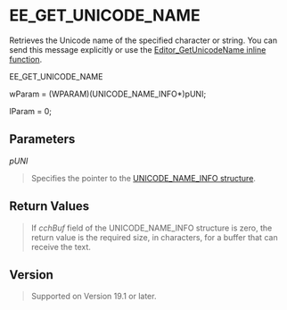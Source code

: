 # EE\_GET\_UNICODE\_NAME

Retrieves the Unicode name of the specified character or string. You can send this message explicitly or use the [Editor\_GetUnicodeName inline function](../macro/editor_getunicodename).

EE\_GET\_UNICODE\_NAME

wParam = (WPARAM)(UNICODE\_NAME\_INFO\*)pUNI;

lParam = 0;

## Parameters

_pUNI_

> Specifies the pointer to the [UNICODE\_NAME\_INFO structure](../structure/unicode_name_info).

## Return Values

> If _cchBuf_ field of the UNICODE\_NAME\_INFO structure is zero, the return value is the required size, in characters,
> for a buffer that can receive the text.

## Version

> Supported on Version 19.1 or later.
